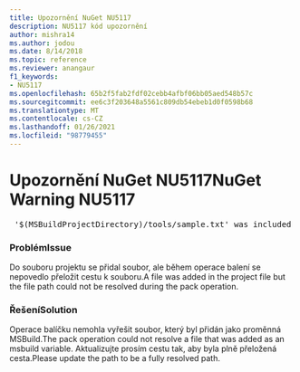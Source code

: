 ```yaml
---
title: Upozornění NuGet NU5117
description: NU5117 kód upozornění
author: mishra14
ms.author: jodou
ms.date: 8/14/2018
ms.topic: reference
ms.reviewer: anangaur
f1_keywords:
- NU5117
ms.openlocfilehash: 65b2f5fab2fdf02cebb4afbf06bb05aed548b57c
ms.sourcegitcommit: ee6c3f203648a5561c809db54ebeb1d0f0598b68
ms.translationtype: MT
ms.contentlocale: cs-CZ
ms.lasthandoff: 01/26/2021
ms.locfileid: "98779455"
---
```

# <a name="nuget-warning-nu5117"></a><span data-ttu-id="5617c-103">Upozornění NuGet NU5117</span><span class="sxs-lookup"><span data-stu-id="5617c-103">NuGet Warning NU5117</span></span>
<pre> '$(MSBuildProjectDirectory)/tools/sample.txt' was included in the project but the path could not be resolved. Skipping...</pre>

### <a name="issue"></a><span data-ttu-id="5617c-104">Problém</span><span class="sxs-lookup"><span data-stu-id="5617c-104">Issue</span></span>

<span data-ttu-id="5617c-105">Do souboru projektu se přidal soubor, ale během operace balení se nepovedlo přeložit cestu k souboru.</span><span class="sxs-lookup"><span data-stu-id="5617c-105">A file was added in the project file but the file path could not be resolved during the pack operation.</span></span>


### <a name="solution"></a><span data-ttu-id="5617c-106">Řešení</span><span class="sxs-lookup"><span data-stu-id="5617c-106">Solution</span></span>

<span data-ttu-id="5617c-107">Operace balíčku nemohla vyřešit soubor, který byl přidán jako proměnná MSBuild.</span><span class="sxs-lookup"><span data-stu-id="5617c-107">The pack operation could not resolve a file that was added as an msbuild variable.</span></span> <span data-ttu-id="5617c-108">Aktualizujte prosím cestu tak, aby byla plně přeložená cesta.</span><span class="sxs-lookup"><span data-stu-id="5617c-108">Please update the path to be a fully resolved path.</span></span>

